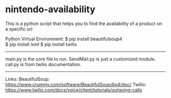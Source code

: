 # nintendo-availability
This is a python script that helps you to find the availability of a product on a specific url

Python Virtual Environment:
$ pip install beautifulsoup4               
$ pip install lxml
$ pip install twilio 

--------------------------------------------------------------
main.py is the core file to run.
SendMail.py is just a customized module. 
call.py is from twilio documentation.

--------------------------------------------------------------
Links:
BeautifulSoup: https://www.crummy.com/software/BeautifulSoup/bs4/doc/
Twilio: https://www.twilio.com/docs/voice/client/tutorials/outgoing-calls
